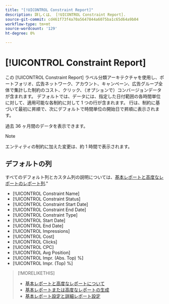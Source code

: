 ```yaml
---
title: "[!UICONTROL Constraint Report]"
description: 詳しくは、 [!UICONTROL Constraint Report].
source-git-commit: cd461f73f4a70a5647844a6075ba1c65d64a9b04
workflow-type: tm+mt
source-wordcount: '129'
ht-degree: 0%

---
```


# [!UICONTROL Constraint Report]

この [!UICONTROL Constraint Report] ラベル分類アーキテクチャを使用し、ポートフォリオ、広告ネットワーク、アカウント、キャンペーン、広告グループ全体で集計した制約のコスト、クリック、（オプションで）コンバージョンデータが含まれます。 デフォルトでは、データには、指定した日付範囲の各時間単位に対して、適用可能な各制約に対して 1 つの行が含まれます。 行は、制約に基づいて最初に昇順で、次にデフォルトで時間単位の開始日で昇順に表示されます。

過去 36 ヶ月間のデータを表示できます。

>[!NOTE]
>
>エンティティの制約に加えた変更は、約 1 時間で表示されます。

## デフォルトの列

すべてのデフォルト列とカスタム列の説明については、[基本レポートと高度なレポートのレポート列](basic-advanced-report-columns.md).&quot;

* [!UICONTROL Constraint Name]
* [!UICONTROL Constraint Status]
* [!UICONTROL Constraint Start Date]
* [!UICONTROL Constraint End Date]
* [!UICONTROL Constraint Type]
* [!UICONTROL Start Date]
* [!UICONTROL End Date]
* [!UICONTROL Impressions]
* [!UICONTROL Cost]
* [!UICONTROL Clicks]
* [!UICONTROL CPC]
* [!UICONTROL Avg Position]
* [!UICONTROL Impr. (Abs. Top) %]
* [!UICONTROL Impr. (Top) %]

>[!MORELIKETHIS]
>
>* [基本レポートと高度なレポートについて](basic-advanced-report-about.md)
>* [基本レポートまたは高度なレポートの生成](basic-advanced-report-generate.md)
>* [基本レポート設定と詳細レポート設定](basic-advanced-report-settings.md)


